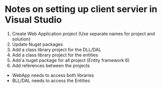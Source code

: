 # Notes on setting up client servier in Visual Studio

1. Create Web Application project (Use separate names for project and solution)
2. Update Nuget packages
3. Add a class library project for the DLL/DAL
4. Add a class library project for the entities 
5. Add a nuget package for all project (Entity framework 6)
6. Add references between the projects
 - WebApp needs to access both libraries
 - BLL/DAL needs to access the Entities
